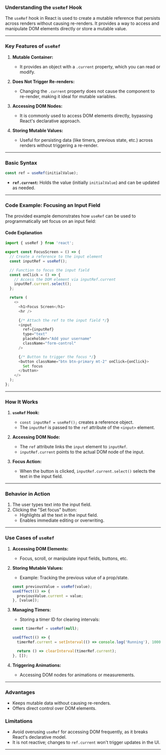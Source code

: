 ### **Understanding the `useRef` Hook**

The `useRef` hook in React is used to create a mutable reference that persists across renders without causing re-renders. It provides a way to access and manipulate DOM elements directly or store a mutable value.

---

### **Key Features of `useRef`**
1. **Mutable Container:**
   - It provides an object with a `.current` property, which you can read or modify.

2. **Does Not Trigger Re-renders:**
   - Changing the `.current` property does not cause the component to re-render, making it ideal for mutable variables.

3. **Accessing DOM Nodes:**
   - It is commonly used to access DOM elements directly, bypassing React's declarative approach.

4. **Storing Mutable Values:**
   - Useful for persisting data (like timers, previous state, etc.) across renders without triggering a re-render.

---

### **Basic Syntax**

```javascript
const ref = useRef(initialValue);
```

- **`ref.current`:** Holds the value (initially `initialValue`) and can be updated as needed.

---

### **Code Example: Focusing an Input Field**

The provided example demonstrates how `useRef` can be used to programmatically set focus on an input field:

#### **Code Explanation**
```javascript
import { useRef } from 'react';

export const FocusScreen = () => {
  // Create a reference to the input element
  const inputRef = useRef();

  // Function to focus the input field
  const onClick = () => {
    // Access the DOM element via inputRef.current
    inputRef.current.select();
  };

  return (
    <>
      <h1>Focus Screen</h1>
      <hr />

      {/* Attach the ref to the input field */}
      <input
        ref={inputRef}
        type="text"
        placeholder="Add your username"
        className="form-control"
      />

      {/* Button to trigger the focus */}
      <button className="btn btn-primary mt-2" onClick={onClick}>
        Set focus
      </button>
    </>
  );
};
```

---

### **How It Works**
1. **`useRef` Hook:**
   - `const inputRef = useRef();` creates a reference object.
   - The `inputRef` is passed to the `ref` attribute of the `<input>` element.

2. **Accessing DOM Node:**
   - The `ref` attribute links the `input` element to `inputRef`.
   - `inputRef.current` points to the actual DOM node of the input.

3. **Focus Action:**
   - When the button is clicked, `inputRef.current.select()` selects the text in the input field.

---

### **Behavior in Action**
1. The user types text into the input field.
2. Clicking the "Set focus" button:
   - Highlights all the text in the input field.
   - Enables immediate editing or overwriting.

---

### **Use Cases of `useRef`**
1. **Accessing DOM Elements:**
   - Focus, scroll, or manipulate input fields, buttons, etc.

2. **Storing Mutable Values:**
   - Example: Tracking the previous value of a prop/state.

   ```javascript
   const previousValue = useRef(value);
   useEffect(() => {
     previousValue.current = value;
   }, [value]);
   ```

3. **Managing Timers:**
   - Storing a timer ID for clearing intervals:

   ```javascript
   const timerRef = useRef(null);

   useEffect(() => {
     timerRef.current = setInterval(() => console.log('Running'), 1000);

     return () => clearInterval(timerRef.current);
   }, []);
   ```

4. **Triggering Animations:**
   - Accessing DOM nodes for animations or measurements.

---

### **Advantages**
- Keeps mutable data without causing re-renders.
- Offers direct control over DOM elements.

### **Limitations**
- Avoid overusing `useRef` for accessing DOM frequently, as it breaks React's declarative model.
- It is not reactive; changes to `ref.current` won't trigger updates in the UI.

---